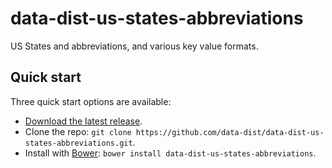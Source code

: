 data-dist-us-states-abbreviations
=================================

US States and abbreviations, and various key value formats.

## Quick start

Three quick start options are available:

- [Download the latest release](https://github.com/data-dist/data-dist-us-states-abbreviations/archive/1.0.1.zip).
- Clone the repo: `git clone https://github.com/data-dist/data-dist-us-states-abbreviations.git`.
- Install with [Bower](http://bower.io): `bower install data-dist-us-states-abbreviations`.
